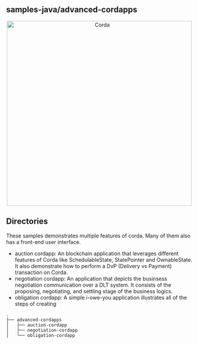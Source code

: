 ## samples-java/advanced-cordapps
<p align="center">
  <img src="https://www.corda.net/wp-content/uploads/2016/11/fg005_corda_b.png" alt="Corda" width="500">
</p>

## Directories
These samples demonstrates multiple features of corda. Many of them also has a front-end user interface. 

* auction cordapp: An blockchain application that leverages different features of Corda like SchedulableState, StatePointer 
and OwnableState. It also demonstrate how to perform a DvP (Delivery vs Payment) transaction on Corda.
* negotiation cordapp: An application that depicts the businsess negotiation communication over a DLT system. 
It consists of the proposing, negotiating, and settling stage of the business logics. 
* obligation cordapp: A simple i-owe-you application illustrates all of the steps of creating 
```
.
├── advanced-cordapps
│   ├── auction-cordapp
│   ├── negotiation-cordapp
│   └── obligation-cordapp
```
